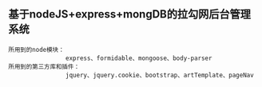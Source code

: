 ## 基于nodeJS+express+mongDB的拉勾网后台管理系统

	所用到的node模块：
					express、formidable、mongoose、body-parser
	所用到的第三方库和插件：
				   	jquery、jquery.cookie、bootstrap、artTemplate、pageNav